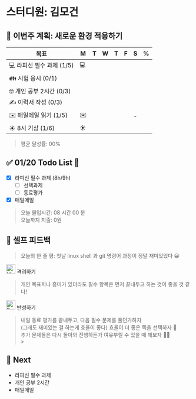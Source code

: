 # 스터디원: 김모건

## 🚀 이번주 계획: 새로운 환경 적응하기

| 목표                      | M   | T   | W   | T   | F   | S   | %   |
| ------------------------- | --- | --- | --- | --- | --- | --- | --- |
| 💻 라피신 필수 과제 (1/5) | 💻  |     |     |     |     |     |     |
| 👪 시험 응시 (0/1)        |     |     |     |     |     |     |     |
| 🤓 개인 공부 2시간 (0/3)  |     |     |     |     |     |     |     |
| ✍️ 이력서 작성 (0/3)      |     |     |     |     |     |     |     |
| ✉️ 매일메일 읽기 (1/5)    | ✉️  |     |     |     |     | -   |     |
| ☀️ 8시 기상 (1/6)         | ☀️  |     |     |     |     |     |     |

> 평균 달성률: 00% <br>

## ✅ 01/20 Todo List 🌅

- [x] 라피신 필수 과제 (8h/9h)
  - [ ] 선택과제
  - [ ] 동료평가
- [x] 매일메일

> 오늘 몰입시간: 08 시간 00 분<br>
> 오늘까지 지출: 0원<br>

## 🎉 셀프 피드백

> 오늘의 한 줄 평: 첫날 linux shell 과 git 명령어 과정이 정말 재미있었다 😀<br>

<img src="https://raw.githubusercontent.com/Tarikul-Islam-Anik/Animated-Fluent-Emojis/master/Emojis/Smilies/Hugging%20Face.png" alt="Hugging Face" width="25" height="25"> 격려하기</img>

> 개인 목표치나 흥미가 있더라도 필수 항목은 먼저 끝내두고 하는 것이 좋을 것 같다! <br>

<img src="https://raw.githubusercontent.com/Tarikul-Islam-Anik/Animated-Fluent-Emojis/master/Emojis/Smilies/Face%20with%20Monocle.png" alt="Face with Monocle" width="25" height="25"> 반성하기</img>

> 내일 동료 평가를 끝내두고, 다음 필수 문제를 풀던가하자 <br>
> (그래도 재미있는 걸 하는게 효율이 좋다) 효율이 더 좋은 쪽을 선택하자 🤔<br>
> 추가 문제들은 다시 돌아와 진행하든가 여유부릴 수 있을 때 해보자 👏👏<br> > <br>

## 🌱 Next

- 라피신 필수 과제
- 개인 공부 2시간
- 매일메일
